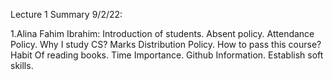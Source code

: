 Lecture 1 Summary 9/2/22:

   1.Alina Fahim Ibrahim:
      Introduction of students.
      Absent policy.
      Attendance Policy.
      Why I study CS?
      Marks Distribution Policy.
      How to pass this course?
      Habit Of reading books.
      Time  Importance.
      Github Information.
      Establish soft skills.
  
   
 

